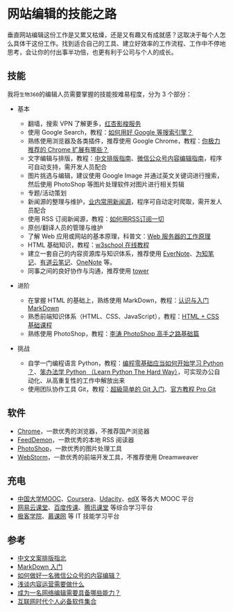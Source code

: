 # 网站编辑的技能之路

垂直网站编辑这份工作是又累又枯燥，还是又有趣又有成就感？这取决于每个人怎么具体干这份工作。找到适合自己的工具、建立好效率的工作流程、工作中不停地思考，会让你的付出事半功倍，也更有利于公司与个人的成长。

## 技能

我将`生物360`的编辑人员需要掌握的技能按难易程度，分为 3 个部分：
* 基本
    * 翻墙，搜索 VPN 了解更多，[红杏影梭服务](http://www.hx-ss.cc/)
    * 使用 Google Search，教程：[如何用好 Google 等搜索引擎？](https://www.zhihu.com/question/20161362)
    * 熟练使用浏览器及各类插件，推荐使用 Google Chrome，教程：[你极力推荐的 Chrome 扩展有哪些？](https://www.zhihu.com/question/19594682)
    * 文字编辑与排版，教程：[中文排版指南](Chinese_Guidelines.md)、[微信公众号内容编辑指南](https://www.zhihu.com/question/25019699/answer/59129615)，程序可自动支持，需开发人员配合
    * 图片挑选与编辑，建议使用 Google Image 并通过英文关键词进行搜索，然后使用 PhotoShop 等图片处理软件对图片进行相关剪辑
    * 专题/活动策划
    * 新闻源的整理与维护，[业内常用新闻源](News_Source.md)，程序可自动定时爬取，需开发人员配合
    * 使用 RSS 订阅新闻源，教程：[如何用RSS订阅一切](http://www.jianshu.com/p/394a861d37b1)
    * 原创/翻译人员的管理与维护
    * 了解 Web 应用或网站的基本原理，科普文：[Web 服务器的工作原理](http://www.importnew.com/15020.html)
    * HTML 基础知识，教程：[w3school 在线教程](http://www.w3school.com.cn/)
    * 建立一套自己的内容资源库与知识体系，推荐使用 [EverNote](https://www.yinxiang.com/)、[为知笔记](http://www.wiz.cn/)、[有道云笔记](http://note.youdao.com/index.html)、[OneNote](http://www.onenote.com/) 等。
    * 同事之间的良好协作与沟通，推荐使用 [tower](https://tower.im/)
   
* 进阶
    * 在掌握 HTML 的基础上，熟练使用 MarkDown，教程：[认识与入门 MarkDown](http://sspai.com/25137)
    * 熟悉前端知识体系（HTML、CSS、JavaScript），教程：[HTML + CSS 基础课程](http://www.imooc.com/learn/9)
    * 熟练使用 PhotoShop，教程：[李涛 PhotoShop 高手之路基础篇](http://study.163.com/course/introduction.htm?courseId=203001)
    
* 挑战
    * 自学一门编程语言 Python，教程：[编程零基础应当如何开始学习 Python ？](https://www.zhihu.com/question/20039623?rf=35566520)、[笨办法学 Python （Learn Python The Hard Way）](http://old.sebug.net/paper/books/LearnPythonTheHardWay/)，可实现办公自动化、从高重复性的工作中解放出来
    * 使用团队协作工具 Git，教程：[超級简单的 Git 入门](http://backlogtool.com/git-guide/cn/intro/intro1_1.html)、[官方教程 Pro Git](https://git-scm.com/book/zh/v2)
    
## 软件
* [Chrome](http://www.google.cn/chrome/browser/)，一款优秀的浏览器，不推荐国产浏览器
* [FeedDemon](http://www.feeddemon.com/)，一款优秀的本地 RSS 阅读器
* [PhotoShop](https://www.adobe.com/cn/creativecloud/business.html)，一款优秀的图片处理工具
* [WebStorm](http://www.jetbrains.com/webstorm/)，一款优秀的前端开发工具，不推荐使用 Dreamweaver

## 充电
* [中国大学MOOC](http://www.icourse163.org/)、[Coursera](https://www.coursera.org/)、[Udacity](https://cn.udacity.com/)、[edX](https://www.edx.org/) 等各大 MOOC 平台
* [网易云课堂](http://study.163.com/)、[百度传课](http://www.chuanke.com/)、[腾讯课堂](https://ke.qq.com/) 等综合学习平台
* [极客学院](http://www.jikexueyuan.com/)、[慕课网](http://www.imooc.com/) 等 IT 技能学习平台

## 参考
* [中文文案排版指北](https://github.com/mzlogin/chinese-copywriting-guidelines/blob/Simplified/README.md)
* [MarkDown 入门](https://github.com/younghz/Markdown/blob/master/README.md)
* [如何做好一名微信公众号的内容编辑？](https://www.zhihu.com/question/25019699/answer/59129615)
* [浅谈内容运营需要做什么](http://www.jianshu.com/p/719cd273d502)
* [成为一名网络编辑需要具备哪些能力？](http://www.jianshu.com/p/a2b5dc983b2b)
* [互联网时代个人必备软件集合](http://www.jianshu.com/p/1340c87b2340)

